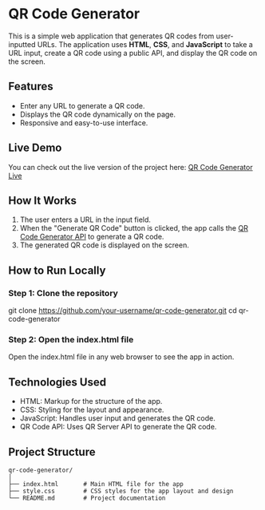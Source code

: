# QR Code Generator

This is a simple web application that generates QR codes from user-inputted URLs. The application uses **HTML**, **CSS**, and **JavaScript** to take a URL input, create a QR code using a public API, and display the QR code on the screen.

## Features
- Enter any URL to generate a QR code.
- Displays the QR code dynamically on the page.
- Responsive and easy-to-use interface.

## Live Demo
You can check out the live version of the project here: [QR Code Generator Live](https://qr-code-webapp.netlify.app)

## How It Works
1. The user enters a URL in the input field.
2. When the "Generate QR Code" button is clicked, the app calls the [QR Code Generator API](https://goqr.me/api/doc/create-qr-code/) to generate a QR code.
3. The generated QR code is displayed on the screen.

## How to Run Locally

### Step 1: Clone the repository
git clone https://github.com/your-username/qr-code-generator.git
cd qr-code-generator

### Step 2: Open the index.html file
Open the index.html file in any web browser to see the app in action.

## Technologies Used
- HTML: Markup for the structure of the app.
- CSS: Styling for the layout and appearance.
- JavaScript: Handles user input and generates the QR code.
- QR Code API: Uses QR Server API to generate the QR code.

## Project Structure
```plaintext
qr-code-generator/
│
├── index.html       # Main HTML file for the app
├── style.css        # CSS styles for the app layout and design
└── README.md        # Project documentation
